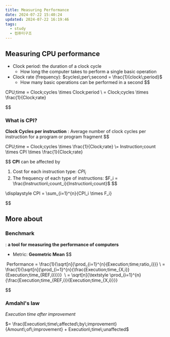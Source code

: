 ```yaml
---
title: Measuring Performance
date: 2024-07-22 15:40:24
updated: 2024-07-22 16:19:46
tags:
  - study
  - 컴퓨터구조
---
```

## Measuring CPU performance
- Clock period: the duration of a clock cycle
	- How long the computer takes to perform a single basic operation
- Clock rate (frequency): $cycles\;per\;second = \frac{1}{clock\;period}$
	- How many basic operations can be performed in a second
$$

CPU\;time = Clock\;cycles \times Clock\;period \\ = Clock\;cycles \times \frac{1}{Clock\;rate}

$$
### What is CPI?
**Clock Cycles per instruction**
: Average number of clock cycles per instruction for a program or program fragment 
$$

CPU\;time = Clock\;cycles \times \frac{1}{Clock\;rate} \\= Instruction\;count \times CPI \times \frac{1}{Clock\;rate}

$$
**CPI** can be affected by
1) Cost for each instruction type: $CPI_i$
2) The frequency of each type of instructions: $F_i = \frac{Instruction\;count_i}{Instruction\;count}$
$$

\displaystyle CPI = \sum_{i=1}^{n}{CPI_i \times F_i}

$$

## More about
### Benchmark
: **a tool for measuring the performance of computers**
- Metric: **Geometric Mean**
$$

 Performance = \frac{1}{\sqrt[n]{\prod_{i=1}^{n}{Execution\;time\;ratio_i}}} \\ = \frac{1}{\sqrt[n]{\prod_{i=1}^{n}{\frac{Execution\;time_{X,i}}{Execution\;time_{REF,i}}}}} 
 \\  = \sqrt[n]{\textstyle \prod_{i=1}^{n}{\frac{Execution\;time_{REF,i}}{Execution\;time_{X,i}}}}

$$

### Amdahl's law
$Execution\;time\;after\;improvement$ 

$= \frac{Execution\;time\;affected\;by\;improvement}{Amount\;of\;improvement} + Execution\;time\;unaffected$

